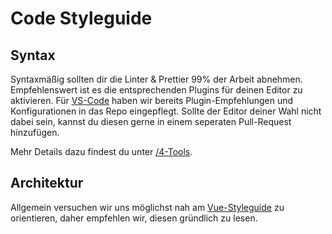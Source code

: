 # Code Styleguide

## Syntax

Syntaxmäßig sollten dir die Linter & Prettier 99% der Arbeit abnehmen. Empfehlenswert ist es die entsprechenden Plugins für deinen Editor zu aktivieren. Für [VS-Code](https://code.visualstudio.com/) haben wir bereits Plugin-Empfehlungen und Konfigurationen in das Repo eingepflegt. Sollte der Editor deiner Wahl nicht dabei sein, kannst du diesen gerne in einem seperaten Pull-Request hinzufügen.

Mehr Details dazu findest du unter [/4-Tools](./4-Tools.md).

## Architektur

Allgemein versuchen wir uns möglichst nah am [Vue-Styleguide](https://vuejs.org/v2/style-guide/) zu orientieren, daher empfehlen wir, diesen gründlich zu lesen.
